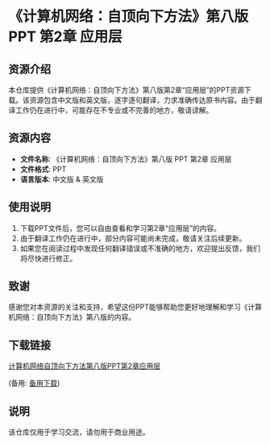 # 《计算机网络：自顶向下方法》第八版 PPT 第2章 应用层

## 资源介绍

本仓库提供《计算机网络：自顶向下方法》第八版第2章“应用层”的PPT资源下载。该资源包含中文版和英文版，逐字逐句翻译，力求准确传达原书内容。由于翻译工作仍在进行中，可能存在不专业或不完善的地方，敬请谅解。

## 资源内容

- **文件名称**: 《计算机网络：自顶向下方法》第八版 PPT 第2章 应用层
- **文件格式**: PPT
- **语言版本**: 中文版 & 英文版

## 使用说明

1. 下载PPT文件后，您可以自由查看和学习第2章“应用层”的内容。
2. 由于翻译工作仍在进行中，部分内容可能尚未完成，敬请关注后续更新。
3. 如果您在阅读过程中发现任何翻译错误或不准确的地方，欢迎提出反馈，我们将尽快进行修正。

## 致谢

感谢您对本资源的关注和支持，希望这份PPT能够帮助您更好地理解和学习《计算机网络：自顶向下方法》第八版的内容。

## 下载链接
[计算机网络自顶向下方法第八版PPT第2章应用层](https://pan.quark.cn/s/56a5a05e0d75) 

(备用: [备用下载](https://pan.baidu.com/s/1m46ElkqiL0lMu702fnFZjw?pwd=1234))

## 说明

该仓库仅用于学习交流，请勿用于商业用途。
